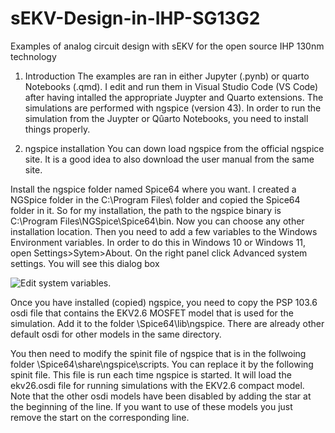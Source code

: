 # sEKV-Design-in-IHP-SG13G2
Examples of  analog circuit design with sEKV for the open source IHP 130nm technology

1) Introduction
The examples are ran in either Jupyter (.pynb) or quarto  Notebooks (.qmd). I edit and run them in Visual Studio Code (VS Code) after having intalled the appropriate Juypter and Quarto extensions.
The simulations are performed with ngspice (version 43). In order to run the simulation from the Juypter or Qûarto Notebooks, you need to install things properly.

2) ngspice installation
You can down load ngspice from the official ngspice site. It is a good idea to also download the user manual from the same site.

Install the  ngspice folder named Spice64 where you want. I created a NGSpice folder in the C:\Program Files\ folder and copied the Spice64 folder in it. So for my installation, the path to the ngspice binary is C:\Program Files\NGSpice\Spice64\bin\. Now you can choose any other installation location.
Then you need to add a few variables to the Windows Environment variables. In order to do this in Windows 10 or Windows 11, open Settings>Sytem>About. On the right panel click Advanced system settings. You will see this dialog box

![Edit system variables.](system_variables.png)



Once you have installed (copied) ngspice, you need to copy the PSP 103.6  osdi file that contains the EKV2.6 MOSFET model that is used for the simulation. Add it to the folder <your ngspice installation path>\Spice64\lib\ngspice\. There are already other default osdi for other models in the same directory.

You then need to modify the spinit file of ngspice that is in the follwoing folder <your ngspice installation path>\Spice64\share\ngspice\scripts\. You can replace it by the following spinit file. This file is run each time ngspice is started. It will load the ekv26.osdi file for running simulations with the EKV2.6 compact model. Note that the other osdi models have been disabled by adding the star at the beginning of the line. If you want to use of these models you just remove the start on the corresponding line.

